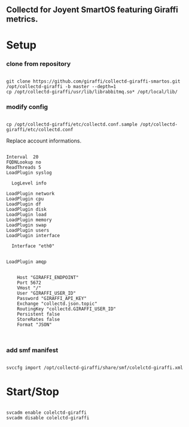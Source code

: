 Collectd for Joyent SmartOS featuring Giraffi metrics.
----

Setup
====

### clone from repository
<pre><code>
git clone https://github.com/giraffi/collectd-giraffi-smartos.git /opt/collectd-giraffi -b master --depth=1
cp /opt/collectd-giraffi/usr/lib/librabbitmq.so* /opt/local/lib/
</code></pre>

### modify config
<pre><code>
cp /opt/collectd-giraffi/etc/collectd.conf.sample /opt/collectd-giraffi/etc/collectd.conf
</code></pre>

Replace account informations.

<pre><code>
Interval  20
FQDNLookup no
ReadThreads 5
LoadPlugin syslog
<Plugin syslog>
  LogLevel info
</Plugin>
LoadPlugin network
LoadPlugin cpu
LoadPlugin df
LoadPlugin disk
LoadPlugin load
LoadPlugin memory
LoadPlugin swap
LoadPlugin users
LoadPlugin interface
<Plugin interface>
  Interface "eth0"
</Plugin>

LoadPlugin amqp
<Plugin "amqp">
 <Publish "name">
    Host "GIRAFFI_ENDPOINT"
    Port 5672
    VHost "/"
    User "GIRAFFI_USER_ID"
    Password "GIRAFFI_API_KEY"
    Exchange "collectd.json.topic"
    RoutingKey "collectd.GIRAFFI_USER_ID"
    Persistent false
    StoreRates false
    Format "JSON"
  </Publish>
</Plugin>
</code></pre>

### add smf manifest
<pre><code>
svccfg import /opt/collectd-giraffi/share/smf/colelctd-giraffi.xml 
</code></pre>


Start/Stop
====
<pre><code>
svcadm enable colelctd-giraffi
svcadm disable colelctd-giraffi
</code></pre>


